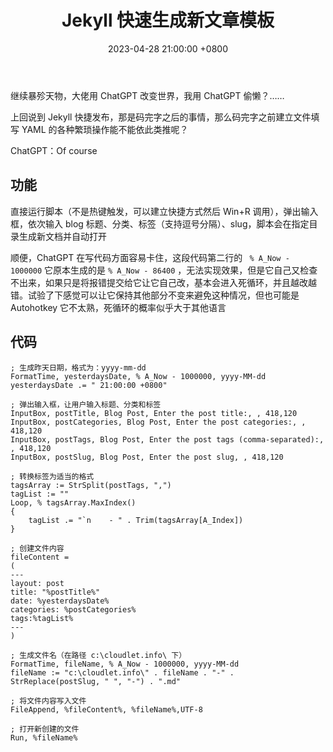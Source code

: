 ﻿---
layout: post
title: "Jekyll 快速生成新文章模板 "
date: 2023-04-28 21:00:00 +0800
categories: 工具二三
tags:
    - Jekyll
    - AHK
---



继续暴殄天物，大佬用 ChatGPT 改变世界，我用 ChatGPT 偷懒？……

上回说到 Jekyll 快捷发布，那是码完字之后的事情，那么码完字之前建立文件填写 YAML 的各种繁琐操作能不能依此类推呢？

ChatGPT：Of course

<!-- more -->

## 功能

直接运行脚本（不是热键触发，可以建立快捷方式然后 Win+R 调用），弹出输入框，依次输入 blog 标题、分类、标签（支持逗号分隔）、slug，脚本会在指定目录生成新文档并自动打开

顺便，ChatGPT 在写代码方面容易卡住，这段代码第二行的 ` % A_Now - 1000000` 它原本生成的是 `% A_Now - 86400` ，无法实现效果，但是它自己又检查不出来，如果只是将报错提交给它让它自己改，基本会进入死循环，并且越改越错。试验了下感觉可以让它保持其他部分不变来避免这种情况，但也可能是 Autohotkey 它不太熟，死循环的概率似乎大于其他语言

## 代码

```AHK
; 生成昨天日期，格式为：yyyy-mm-dd
FormatTime, yesterdaysDate, % A_Now - 1000000, yyyy-MM-dd
yesterdaysDate .= " 21:00:00 +0800"

; 弹出输入框，让用户输入标题、分类和标签
InputBox, postTitle, Blog Post, Enter the post title:, , 418,120
InputBox, postCategories, Blog Post, Enter the post categories:, , 418,120
InputBox, postTags, Blog Post, Enter the post tags (comma-separated):, , 418,120
InputBox, postSlug, Blog Post, Enter the post slug, , 418,120

; 转换标签为适当的格式
tagsArray := StrSplit(postTags, ",")
tagList := ""
Loop, % tagsArray.MaxIndex()
{
	tagList .= "`n    - " . Trim(tagsArray[A_Index])
}

; 创建文件内容
fileContent =
(
---
layout: post
title: "%postTitle%"
date: %yesterdaysDate%
categories: %postCategories%
tags:%tagList%
---
)

; 生成文件名（在路径 c:\cloudlet.info\ 下）
FormatTime, fileName, % A_Now - 1000000, yyyy-MM-dd
fileName := "c:\cloudlet.info\" . fileName . "-" . StrReplace(postSlug, " ", "-") . ".md"

; 将文件内容写入文件
FileAppend, %fileContent%, %fileName%,UTF-8

; 打开新创建的文件
Run, %fileName%
```


